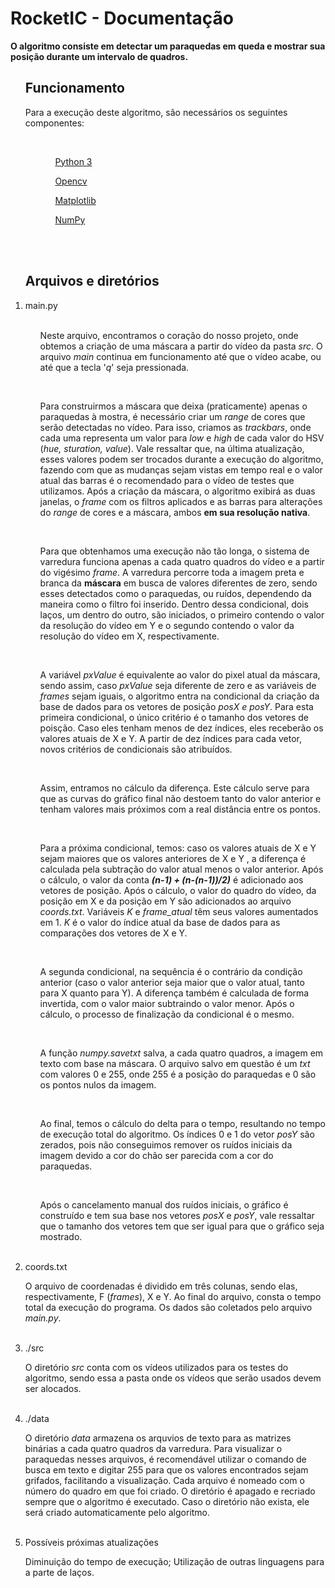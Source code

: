 <h1>RocketIC - Documentação</h1>

<strong> O algoritmo consiste em detectar um paraquedas em queda e mostrar sua posição durante um intervalo de quadros.</strong>

<ol><h2>Funcionamento</h2>
  <p>Para a execução deste algoritmo, são necessários os seguintes componentes:</p>
    <ol>
    <br>
        <ul><a href="https://www.python.org/downloads/">Python 3</a></ul>
        <ul><a href="https://docs.opencv.org/master/d5/de5/tutorial_py_setup_in_windows.html">Opencv</a></ul>
        <ul><a href="https://matplotlib.org/3.1.1/users/installing.html">Matplotlib</a></ul>
        <ul><a href="https://numpy.org/install/">NumPy</a></ul>
    </ol>
  </li>
 </ol>
 <br><br>
 <ol><h2>Arquivos e diretórios</h2>
    <li>main.py
        <ol>
        <br>
            <p>Neste arquivo, encontramos o coração do nosso projeto, onde obtemos a criação de uma máscara a partir do vídeo da pasta <i>src</i>. O arquivo <i>main</i> continua em funcionamento até que o vídeo acabe, ou até que a tecla '<i>q</i>' seja pressionada.</p>
            <br>
            <p>Para construirmos a máscara que deixa (praticamente) apenas o paraquedas à mostra, é necessário criar um <i>range</i> de cores que serão detectadas no vídeo. Para isso, criamos as <i>trackbars</i>, onde cada uma representa um valor para <i>low</i> e <i>high</i> de cada valor do HSV (<i>hue, sturation, value</i>). Vale ressaltar que, na última atualização, esses valores podem ser trocados durante a execução do algoritmo, fazendo com que as mudanças sejam vistas em tempo real e o valor atual das barras é o recomendado para o vídeo de testes que utilizamos. Após a criação da máscara, o algoritmo exibirá as duas janelas, o <i>frame</i> com os filtros aplicados e as barras para alterações do <i>range</i> de cores e a máscara, ambos <b>em sua resolução nativa</b>.</p>
            <br>
            <p>Para que obtenhamos uma execução não tão longa, o sistema de varredura funciona apenas a cada quatro quadros do vídeo e a partir do vigésimo <i>frame</i>. A varredura percorre toda a imagem preta e branca da <b>máscara</b> em busca de valores diferentes de zero, sendo esses detectados como o paraquedas, ou ruídos, dependendo da maneira como o filtro foi inserido. Dentro dessa condicional, dois laços, um dentro do outro, são iniciados, o primeiro contendo o valor da resolução do vídeo em Y e o segundo contendo o valor da resolução do vídeo em X, respectivamente.</p>
            <br>
            <p>A variável <i>pxValue</i> é equivalente ao valor do pixel atual da máscara, sendo assim, caso <i>pxValue</i> seja diferente de zero e as variáveis de <i>frames</i> sejam iguais, o algoritmo entra na condicional da criação da base de dados para os vetores de posição <i>posX e posY</i>. Para esta primeira condicional, o único critério é o tamanho dos vetores de poisção. Caso eles tenham menos de dez índices, eles receberão os valores atuais de X e Y. A partir de dez índices para cada vetor, novos critérios de condicionais são atribuídos.</p>
            <br>
            <p>Assim, entramos no cálculo da diferença. Este cálculo  serve para que as curvas do gráfico final não destoem tanto do valor anterior e tenham valores mais próximos com a real distância entre os pontos.</p>
            <br>
            <p>Para a próxima condicional, temos: caso os valores atuais de X e Y sejam maiores que os valores anteriores de X e Y , a diferença é calculada pela subtração do valor atual menos o valor anterior. Após o cálculo, o valor da conta <b><i>(n-1) + (n-(n-1))/2)</i></b> é adicionado aos vetores de posição. Após o cálculo, o valor do quadro do vídeo, da posição em X e da posição em Y são adicionados ao arquivo <i>coords.txt</i>. Variáveis <i>K</i> e<i> frame_atual</i> têm seus valores aumentados em 1. <i>K</i> é o valor do índice atual da base de dados para as comparações dos vetores de X e Y.</p>
            <br>
            <p>A segunda condicional, na sequência é o contrário da condição anterior (caso o valor anterior seja maior que o valor atual, tanto para X quanto para Y). A diferença também é calculada de forma invertida, com o valor maior subtraindo o valor menor. Após o cálculo, o processo de finalização da condicional é o mesmo.</p>
            <br>
            <p>A função <i>numpy.savetxt</i> salva, a cada quatro quadros, a imagem em texto com base na máscara. O arquivo salvo em questão é um <i>txt</i> com valores 0 e 255, onde 255 é a posição do paraquedas e 0 são os pontos nulos da imagem.</p>
            <br>
            <p>Ao final, temos o cálculo do delta para o tempo, resultando no tempo de execução total do algoritmo. Os índices 0 e 1 do vetor <i>posY</i> são zerados, pois não conseguimos remover os ruídos iniciais da imagem devido a cor do chão ser parecida com a cor do paraquedas.</p>
            <br>
            <p>Após o cancelamento manual dos ruídos iniciais, o gráfico é construído e tem sua base nos vetores <i>posX</i> e <i>posY</i>, vale ressaltar que o tamanho dos vetores tem que ser igual para que o gráfico seja mostrado.</p>
    </li>
  </ol>
  <br>
  <li>
    coords.txt
    <br>
    <p>O arquivo de coordenadas é dividido em três colunas, sendo elas, respectivamente, F (<i>frames</i>), X e Y. Ao final do arquivo, consta o tempo total da execução do programa. Os dados são coletados pelo arquivo <i>main.py</i>.
  </li>
  <br>
  <li>
  ./src
  <br>
  <p>O diretório <i>src</i> conta com os vídeos utilizados para os testes do algoritmo, sendo essa a pasta onde os vídeos que serão usados devem ser alocados.</p>
  </li>
  <br>
  <li>
  ./data
    <br>
    <p>O diretório <i>data</i> armazena os arquvios de texto para as matrizes binárias a cada quatro quadros da varredura. Para visualizar o paraquedas nesses arquivos, é recomendável utilizar o comando de busca em texto e digitar 255 para que os valores encontrados sejam grifados, facilitando a visualização. Cada arquivo é nomeado com o número do quadro em que foi criado. O diretório é apagado e recriado sempre que o algoritmo é executado. Caso o diretório não exista, ele será criado automaticamente pelo algoritmo.</p>
  </li>
  <br>
  <li>
  Possíveis próximas atualizações
  <br>
  <p>Diminuição do tempo de execução; Utilização de outras linguagens para a parte de laços.</p>
 </ol>

